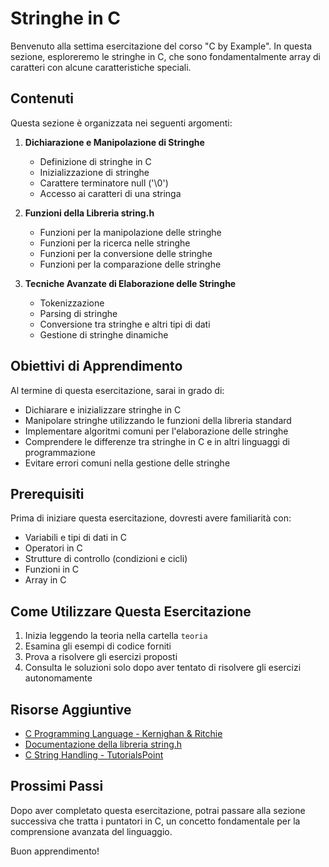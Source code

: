 # Stringhe in C

Benvenuto alla settima esercitazione del corso "C by Example". In questa sezione, esploreremo le stringhe in C, che sono fondamentalmente array di caratteri con alcune caratteristiche speciali.

## Contenuti

Questa sezione è organizzata nei seguenti argomenti:

1. **Dichiarazione e Manipolazione di Stringhe**
   - Definizione di stringhe in C
   - Inizializzazione di stringhe
   - Carattere terminatore null ('\0')
   - Accesso ai caratteri di una stringa

2. **Funzioni della Libreria string.h**
   - Funzioni per la manipolazione delle stringhe
   - Funzioni per la ricerca nelle stringhe
   - Funzioni per la conversione delle stringhe
   - Funzioni per la comparazione delle stringhe

3. **Tecniche Avanzate di Elaborazione delle Stringhe**
   - Tokenizzazione
   - Parsing di stringhe
   - Conversione tra stringhe e altri tipi di dati
   - Gestione di stringhe dinamiche

## Obiettivi di Apprendimento

Al termine di questa esercitazione, sarai in grado di:

- Dichiarare e inizializzare stringhe in C
- Manipolare stringhe utilizzando le funzioni della libreria standard
- Implementare algoritmi comuni per l'elaborazione delle stringhe
- Comprendere le differenze tra stringhe in C e in altri linguaggi di programmazione
- Evitare errori comuni nella gestione delle stringhe

## Prerequisiti

Prima di iniziare questa esercitazione, dovresti avere familiarità con:

- Variabili e tipi di dati in C
- Operatori in C
- Strutture di controllo (condizioni e cicli)
- Funzioni in C
- Array in C

## Come Utilizzare Questa Esercitazione

1. Inizia leggendo la teoria nella cartella `teoria`
2. Esamina gli esempi di codice forniti
3. Prova a risolvere gli esercizi proposti
4. Consulta le soluzioni solo dopo aver tentato di risolvere gli esercizi autonomamente

## Risorse Aggiuntive

- [C Programming Language - Kernighan & Ritchie](https://en.wikipedia.org/wiki/The_C_Programming_Language)
- [Documentazione della libreria string.h](https://en.cppreference.com/w/c/string/byte)
- [C String Handling - TutorialsPoint](https://www.tutorialspoint.com/cprogramming/c_strings.htm)

## Prossimi Passi

Dopo aver completato questa esercitazione, potrai passare alla sezione successiva che tratta i puntatori in C, un concetto fondamentale per la comprensione avanzata del linguaggio.

Buon apprendimento!
